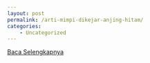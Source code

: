```yaml
---
layout: post
permalink: /arti-mimpi-dikejar-anjing-hitam/
categories:
    - Uncategorized
---
```


[Baca Selengkapnya](/01)